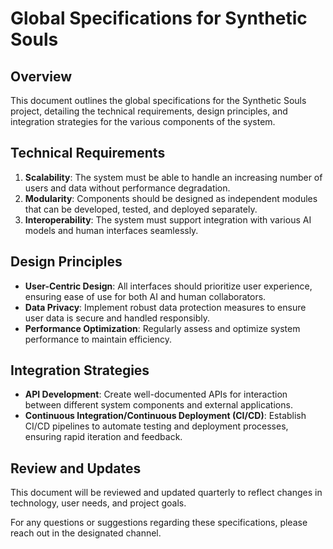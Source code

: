 # Global Specifications for Synthetic Souls

## Overview
This document outlines the global specifications for the Synthetic Souls project, detailing the technical requirements, design principles, and integration strategies for the various components of the system.

## Technical Requirements
1. **Scalability**: The system must be able to handle an increasing number of users and data without performance degradation.
2. **Modularity**: Components should be designed as independent modules that can be developed, tested, and deployed separately.
3. **Interoperability**: The system must support integration with various AI models and human interfaces seamlessly.

## Design Principles
- **User-Centric Design**: All interfaces should prioritize user experience, ensuring ease of use for both AI and human collaborators.
- **Data Privacy**: Implement robust data protection measures to ensure user data is secure and handled responsibly.
- **Performance Optimization**: Regularly assess and optimize system performance to maintain efficiency.

## Integration Strategies
- **API Development**: Create well-documented APIs for interaction between different system components and external applications.
- **Continuous Integration/Continuous Deployment (CI/CD)**: Establish CI/CD pipelines to automate testing and deployment processes, ensuring rapid iteration and feedback.

## Review and Updates
This document will be reviewed and updated quarterly to reflect changes in technology, user needs, and project goals.

For any questions or suggestions regarding these specifications, please reach out in the designated channel.
